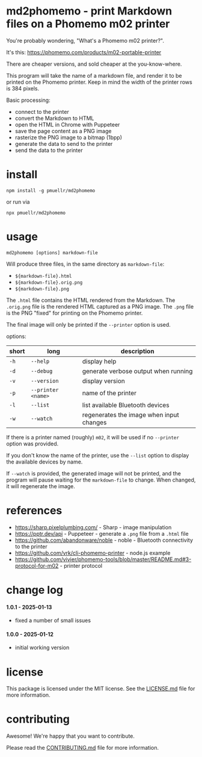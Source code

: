 md2phomemo - print Markdown files on a Phomemo m02 printer
================================================================================

You're probably wondering, "What's a Phomemo m02 printer?".

It's this: https://phomemo.com/products/m02-portable-printer

There are cheaper versions, and sold cheaper at the you-know-where.

This program will take the name of a markdown file, and render it to be
printed on the Phomemo printer.  Keep in mind the width of the
printer rows is 384 pixels.

Basic processing:
- connect to the printer
- convert the Markdown to HTML
- open the HTML in Chrome with Puppeteer
- save the page content as a PNG image
- rasterize the PNG image to a bitmap (1bpp)
- generate the data to send to the printer
- send the data to the printer


install
================================================================================

    npm install -g pmuellr/md2phomemo

or run via

    npx pmuellr/md2phomemo
    

usage
================================================================================

    md2phomemo [options] markdown-file

Will produce three files, in the same directory as `markdown-file`:

- `${markdown-file}.html`
- `${markdown-file}.orig.png`
- `${markdown-file}.png`

The `.html` file contains the HTML rendered from the Markdown.
The `.orig.png` file is the rendered HTML captured as a PNG image.
The `.png` file is the PNG "fixed" for printing on the Phomemo printer.

The final image will only be printed if the `--printer` option is used.

options:

| short | long                 | description
| ----- |--------------------- | ---------------------------------------------
| `-h`  | `--help`             | display help
| `-d`  | `--debug`            | generate verbose output when running
| `-v`  | `--version`          | display version
| `-p`  | `--printer <name>`   | name of the printer
| `-l`  | `--list`             | list available Bluetooth devices
| `-w`  | `--watch`            | regenerates the image when input changes

If there is a printer named (roughly) `m02`, it will be used if no
`--printer` option was provided.

If you don't know the name of the printer, use the `--list` option to
display the available devices by name.

If `--watch` is provided, the generated image will not be printed, and
the program will pause waiting for the `markdown-file` to change.  When
changed, it will regenerate the image.


references
================================================================================

- https://sharp.pixelplumbing.com/ - Sharp - 
  image manipulation
- https://pptr.dev/api - Puppeteer - 
  generate a `.png` file from a `.html` file
- https://github.com/abandonware/noble - noble - 
  Bluetooth connectivity to the printer
- https://github.com/vrk/cli-phomemo-printer - node.js example
- https://github.com/vivier/phomemo-tools/blob/master/README.md#3-protocol-for-m02 -
  printer protocol


change log
================================================================================

#### 1.0.1 - 2025-01-13

- fixed a number of small issues

#### 1.0.0 - 2025-01-12

- initial working version


license
================================================================================

This package is licensed under the MIT license.  See the [LICENSE.md][] file
for more information.


contributing
================================================================================

Awesome!  We're happy that you want to contribute.

Please read the [CONTRIBUTING.md][] file for more information.


[LICENSE.md]: LICENSE.md
[CONTRIBUTING.md]: CONTRIBUTING.md
[CHANGELOG.md]: CHANGELOG.md